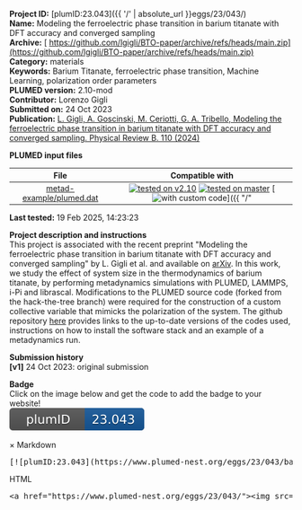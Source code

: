 **Project ID:** [plumID:23.043]({{ '/' | absolute_url }}eggs/23/043/)  
**Name:**  Modeling the ferroelectric phase transition in barium titanate with DFT accuracy and converged sampling  
**Archive:** [ https://github.com/lgigli/BTO-paper/archive/refs/heads/main.zip](https://github.com/lgigli/BTO-paper/archive/refs/heads/main.zip)  
**Category:**  materials  
**Keywords:**  Barium Titanate, ferroelectric phase transition, Machine Learning, polarization order parameters  
**PLUMED version:**  2.10-mod  
**Contributor:**  Lorenzo Gigli  
**Submitted on:** 24 Oct 2023  
**Publication:** [L. Gigli, A. Goscinski, M. Ceriotti, G. A. Tribello, Modeling the ferroelectric phase transition in barium titanate with DFT accuracy and converged sampling. Physical Review B. 110 (2024)](http://dx.doi.org/10.1103/PhysRevB.110.024101)  
  
**PLUMED input files**  
  
| File     | Compatible with |  
|:--------:|:--------:|  
| [metad-example/plumed.dat](./data/metad-example/plumed.dat.md) |  [![tested on v2.10](https://img.shields.io/badge/v2.10-failed-red.svg)](data/metad-example/plumed.dat.plumed.stderr) [![tested on master](https://img.shields.io/badge/master-failed-red.svg)](data/metad-example/plumed.dat.plumed_master.stderr) [![with custom code](https://img.shields.io/badge/with-custom_code-red.svg)]({{ "/" | absolute_url }}badges) |  
  
**Last tested:**  19 Feb 2025, 14:23:23
  
**Project description and instructions**  
This project is associated with the recent preprint "Modeling the ferroelectric phase transition in barium titanate with DFT accuracy and converged sampling" by L. Gigli et al. and available on [arXiv](https://arxiv.org/abs/2310.12579). In this work, we study the effect of system size in the thermodynamics of barium titanate, by performing metadynamics simulations with PLUMED, LAMMPS, i-Pi and librascal. Modifications to the PLUMED source code (forked from the hack-the-tree branch) were required for the construction of a custom collective variable that mimicks the polarization of the system. The github repository [here](https://github.com/lgigli/BTO-paper) provides links to the up-to-date versions of the codes used, instructions on how to install the software stack and an example of a metadynamics run.
  
**Submission history**  
**[v1]** 24 Oct 2023: original submission  
  
**Badge**  
Click on the image below and get the code to add the badge to your website!  
<img src="./badge.svg" alt="plumeDnest:23.043" id="myBtn" class="badge">
<div id="myModal" class="modal">
  <div class="modal-content">
    <span class="close">&times;</span>
    Markdown<pre>[![plumID:23.043](https://www.plumed-nest.org/eggs/23/043/badge.svg)](https://www.plumed-nest.org/eggs/23/043/)</pre>
    HTML<pre>&lt;a href="https://www.plumed-nest.org/eggs/23/043/"&gt;&lt;img src="https://www.plumed-nest.org/eggs/23/043/badge.svg" alt="plumID:23.043"&gt;&lt;/a&gt;</pre>
  </div>
</div>
